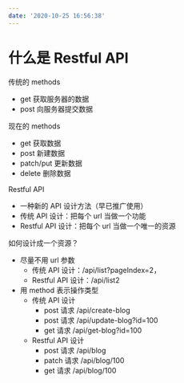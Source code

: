 ```yaml
---
date: '2020-10-25 16:56:38'
---
```


# 什么是 Restful API

传统的 methods

- get 获取服务器的数据
- post 向服务器提交数据

现在的 methods

- get 获取数据
- post 新建数据
- patch/put 更新数据
- delete 删除数据

Restful API

- 一种新的 API 设计方法（早已推广使用）
- 传统 API 设计：把每个 url 当做一个功能
- Restful API 设计：把每个 url 当做一个唯一的资源

如何设计成一个资源？

- 尽量不用 url 参数
  - 传统 API 设计：/api/list?pageIndex=2，
  - Restful API 设计：/api/list2
- 用 method 表示操作类型
  - 传统 API 设计
    - post 请求 /api/create-blog
    - post 请求 /api/update-blog?id=100
    - get 请求 /api/get-blog?id=100
  - Restful API 设计
    - post 请求 /api/blog
    - patch 请求 /api/blog/100
    - get 请求 /api/blog/100
